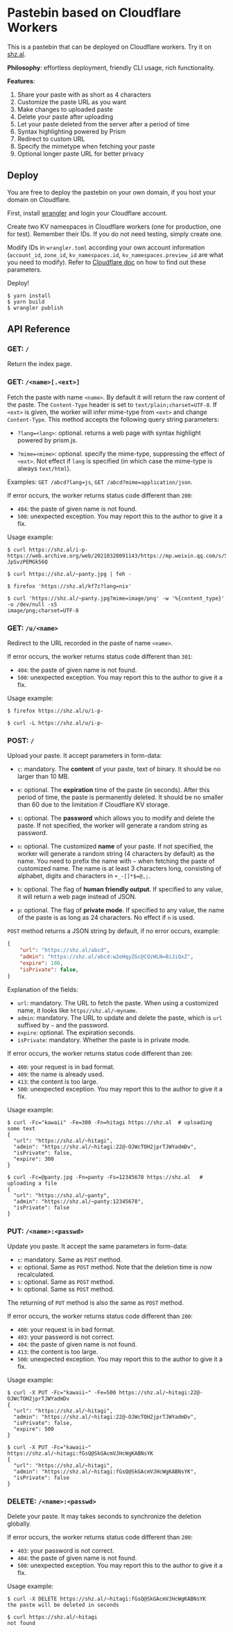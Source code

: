 # Pastebin based on Cloudflare Workers

This is a pastebin that can be deployed on Cloudflare workers. Try it on [shz.al](https://shz.al). 

**Philosophy**: effortless deployment, friendly CLI usage, rich functionality. 

**Features**:

1. Share your paste with as short as 4 characters
1. Customize the paste URL as you want
1. Make changes to uploaded paste
1. Delete your paste after uploading
1. Let your paste deleted from the server after a period of time
1. Syntax highlighting powered by Prism
1. Redirect to custom URL
1. Specify the mimetype when fetching your paste
1. Optional longer paste URL for better privacy

## Deploy

You are free to deploy the pastebin on your own domain, if you host your domain on Cloudflare. 

First, install [wrangler](https://github.com/cloudflare/wrangler) and login your Cloudflare account.

Create two KV namespaces in Cloudflare workers (one for production, one for test). Remember their IDs. If you do not need testing, simply create one.

Modify IDs in `wrangler.toml` according your own account information (`account_id`, `zone_id`, `kv_namespaces.id`, `kv_namespaces.preview_id` are what you need to modify). Refer to [Cloudflare doc](https://developers.cloudflare.com/workers/cli-wrangler/configuration) on how to find out these parameters.

Deploy!

```shell
$ yarn install
$ yarn build
$ wrangler publish
```

## API Reference

### GET: `/`

Return the index page. 

### **GET**: `/<name>[.<ext>]`

Fetch the paste with name `<name>`. By default it will return the raw content of the paste.  The `Content-Type` header is set to `text/plain;charset=UTF-8`. If `<ext>` is given, the worker will infer mime-type from `<ext>` and change `Content-Type`. This method accepts the following query string parameters: 

- `?lang=<lang>`: optional. returns a web page with syntax highlight powered by prism.js. 

- `?mime=<mime>`: optional. specify the mime-type, suppressing the effect of `<ext>`. Not effect if `lang` is specified (in which case the mime-type is always `text/html`). 

Examples: `GET /abcd?lang=js`, `GET /abcd?mime=application/json`. 

If error occurs, the worker returns status code different than `200`: 

- `404`: the paste of given name is not found. 
- `500`: unexpected exception. You may report this to the author to give it a fix. 

Usage example: 

```shell
$ curl https://shz.al/i-p-
https://web.archive.org/web/20210328091143/https://mp.weixin.qq.com/s/5phCQP7i-JpSvzPEMGk56Q

$ curl https://shz.al/~panty.jpg | feh -

$ firefox 'https://shz.al/kf7z?lang=nix'

$ curl 'https://shz.al/~panty.jpg?mime=image/png' -w '%{content_type}' -o /dev/null -sS
image/png;charset=UTF-8
```

### GET: `/u/<name>`

Redirect to the URL recorded in the paste of name `<name>`. 

If error occurs, the worker returns status code different than `301`: 

- `404`: the paste of given name is not found. 
- `500`: unexpected exception. You may report this to the author to give it a fix. 

Usage example: 

```shell
$ firefox https://shz.al/u/i-p-

$ curl -L https://shz.al/u/i-p-
```

### **POST**: `/`

Upload your paste. It accept parameters in form-data: 

- `c`: mandatory. The **content** of your paste, text of binary. It should be no larger than 10 MB. 

- `e`: optional. The **expiration** time of the paste (in seconds). After this period of time, the paste is permanently deleted. It should be no smaller than 60 due to the limitation if Cloudflare KV storage. 

- `s`: optional. The **password** which allows you to modify and delete the paste. If not specified, the worker will generate a random string as password. 

- `n`: optional. The customized **name** of your paste. If not specified, the worker will generate a random string (4 characters by default) as the name. You need to prefix the name with `~` when fetching the paste of customized name. The name is at least 3 characters long, consisting of alphabet, digits and characters in `+_-[]*$=@,;`. 

- `h`: optional. The flag of **human friendly output**. If specified to any value, it will return a web page instead of JSON. 

- `p`: optional. The flag of **private mode**. If specified to any value, the name of the paste is as long as 24 characters. No effect if `n` is used. 

`POST` method returns a JSON string by default, if no error occurs, example: 

  ```json
  {
      "url": "https://shz.al/abcd", 
      "admin": "https://shz.al/abcd:w2eHqyZGc@CQzWLN=BiJiQxZ",
      "expire": 100,
      "isPrivate": false,
  }
  ```

  Explanation of the fields:

  - `url`: mandatory. The URL to fetch the paste. When using a customized name, it looks like `https//shz.al/~myname`. 
  - `admin`: mandatory. The URL to update and delete the paste, which is `url` suffixed by `~` and the password. 
  - `expire`: optional. The expiration seconds. 
  - `isPrivate`: mandatory. Whether the paste is in private mode. 

If error occurs, the worker returns status code different than `200`: 

- `400`: your request is in bad format. 
- `409`: the name is already used. 
- `413`: the content is too large. 
- `500`: unexpected exception. You may report this to the author to give it a fix. 

Usage example: 

```shell
$ curl -Fc="kawaii" -Fe=300 -Fn=hitagi https://shz.al  # uploading some text
{
  "url": "https://shz.al/~hitagi",
  "admin": "https://shz.al/~hitagi:22@-OJWcTOH2jprTJWYadmDv",
  "isPrivate": false,
  "expire": 300
}

$ curl -Fc=@panty.jpg -Fn=panty -Fs=12345678 https://shz.al   # uploading a file
{
  "url": "https://shz.al/~panty",
  "admin": "https://shz.al/~panty:12345678",
  "isPrivate": false
}
```

### **PUT**: `/<name>:<passwd>`

Update you paste. It accept the same parameters in form-data: 

- `c`: mandatory. Same as `POST` method. 
- `e`: optional. Same as `POST` method. Note that the deletion time is now recalculated. 
- `s`: optional. Same as `POST` method. 
- `h`: optional. Same ss `POST` method. 

The returning of `PUT` method is also the same as `POST` method. 

If error occurs, the worker returns status code different than `200`: 

- `400`: your request is in bad format. 
- `403`: your password is not correct. 
- `404`: the paste of given name is not found. 
- `413`: the content is too large. 
- `500`: unexpected exception. You may report this to the author to give it a fix. 

Usage example: 

```shell
$ curl -X PUT -Fc="kawaii~" -Fe=500 https://shz.al/~hitagi:22@-OJWcTOH2jprTJWYadmDv
{
  "url": "https://shz.al/~hitagi",
  "admin": "https://shz.al/~hitagi:22@-OJWcTOH2jprTJWYadmDv",
  "isPrivate": false,
  "expire": 500
}

$ curl -X PUT -Fc="kawaii~" https://shz.al/~hitagi:fGsQ@SkGAcmVJHcWgKABNsYK
{
  "url": "https://shz.al/~hitagi",
  "admin": "https://shz.al/~hitagi:fGsQ@SkGAcmVJHcWgKABNsYK",
  "isPrivate": false
}
```

### DELETE: `/<name>:<passwd>`

Delete your paste. It may takes seconds to synchronize the deletion globally. 

If error occurs, the worker returns status code different than `200`: 

- `403`: your password is not correct. 
- `404`: the paste of given name is not found. 
- `500`: unexpected exception. You may report this to the author to give it a fix. 

Usage example: 

```shell
$ curl -X DELETE https://shz.al/~hitagi:fGsQ@SkGAcmVJHcWgKABNsYK
the paste will be deleted in seconds

$ curl https://shz.al/~hitagi
not found
```

